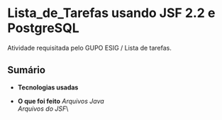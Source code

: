 # Lista_de_Tarefas usando JSF 2.2 e PostgreSQL
Atividade requisitada pelo GUPO ESIG / Lista de tarefas.

## Sumário
- **Tecnologias usadas**

- **O que foi feito**
  _Arquivos Java_\
  _Arquivos do JSF_\
  
